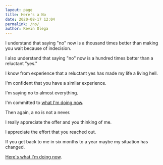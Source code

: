 ```yaml
--- 
layout: page
title: Here's a No
date: 2020-08-17 12:04
permalink: /no/ 
author: Kevin Olega 
--- 
```

I understand that saying "no" now is a thousand times better than making you wait because of indecision.

I also understand that saying "no" now is a hundred times better than a reluctant "yes."

I know from experience that a reluctant yes has made my life a living hell.

I'm confident that you have a similar experience.

I'm saying no to almost everything.

I'm committed to [what I'm doing now](https://olega.org/now).

Then again, a no is not a never.

I really appreciate the offer and you thinking of me.

I appreciate the effort that you reached out.

If you get back to me in six months to a year maybe my situation has changed.

[Here's what I'm doing now](https://olega.org/now).